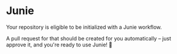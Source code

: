 # Junie

Your repository is eligible to be initialized with a Junie workflow.

A pull request for that should be created for you automatically – just approve it, and you're ready to use Junie! 🚀
